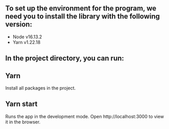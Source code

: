 ## To set up the environment for the program, we need you to install the library with the following version:  
- Node v16.13.2 
- Yarn v1.22.18 

## In the project directory, you can run:

## Yarn 
Install all packages in the project.


## Yarn start 
Runs the app in the development mode.
Open http://localhost:3000 to view it in the browser.

